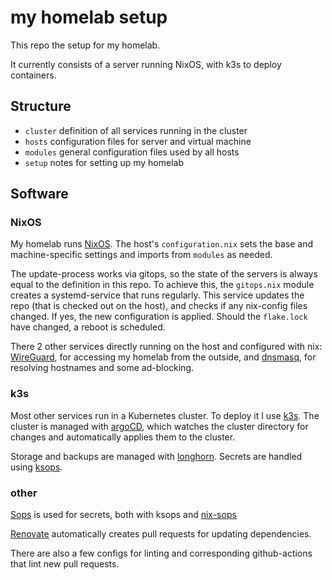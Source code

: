 # my homelab setup

This repo the setup for my homelab.

It currently consists of a server running NixOS, with k3s to deploy containers.

## Structure

- `cluster`
  definition of all services running in the cluster
- `hosts`
  configuration files for server and virtual machine
- `modules`
  general configuration files used by all hosts
- `setup`
  notes for setting up my homelab

<!-- ## Hardware -->

<!-- HDDs -->
<!-- nfs -->

## Software

### NixOS

My homelab runs [NixOS](https://nixos.org/). The host's `configuration.nix`
sets the base and machine-specific settings and imports from `modules` as needed.

The update-process works via gitops, so the state of the servers
is always equal to the definition in this repo.
To achieve this, the `gitops.nix` module creates a systemd-service that runs regularly.
This service updates the repo (that is checked out on the host),
and checks if any nix-config files changed. If yes, the new configuration is applied.
Should the `flake.lock` have changed, a reboot is scheduled.

There 2 other services directly running on the host and configured with nix:
[WireGuard](https://www.wireguard.com/), for accessing my homelab from the outside,
and [dnsmasq](https://dnsmasq.org/), for resolving hostnames and some ad-blocking.

### k3s

Most other services run in a Kubernetes cluster. To deploy it I use [k3s](https://k3s.io/).
The cluster is managed with [argoCD](https://argoproj.github.io/cd),
which watches the cluster directory for changes and automatically
applies them to the cluster.

Storage and backups are managed with [longhorn](https://github.com/longhorn/longhorn).
Secrets are handled using [ksops](https://github.com/viaduct-ai/kustomize-sops).

### other

[Sops](https://github.com/mozilla/sops) is used for secrets,
both with ksops and [nix-sops](https://github.com/Mic92/sops-nix)

[Renovate](https://github.com/renovatebot/renovate) automatically
creates pull requests for updating dependencies.

There are also a few configs for linting and
corresponding github-actions that lint new pull requests.
